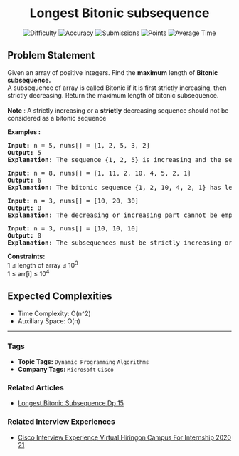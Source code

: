 <h1 align="center">Longest Bitonic subsequence</h1>

<p align="center">
  <img alt="Difficulty" title="Difficulty" src="https://custom-icon-badges.demolab.com/badge/Difficulty: Medium-1F222E?style=for-the-badge&logoColor=white&logo=fire"/>
  <img alt="Accuracy" title="Accuracy" src="https://custom-icon-badges.demolab.com/badge/Accuracy: 47.34%25-1F222E?style=for-the-badge&logoColor=white&logo=target"/>
  <img alt="Submissions" title="Submissions" src="https://custom-icon-badges.demolab.com/badge/Submissions: 131K+-1F222E?style=for-the-badge&logoColor=white&logo=repo"/>
  <img alt="Points" title="Points" src="https://custom-icon-badges.demolab.com/badge/Points: 4-1F222E?style=for-the-badge&logoColor=white&logo=award"/>
  <img alt="Average Time" title="Average Time" src="https://custom-icon-badges.demolab.com/badge/Average%20Time: N/A-1F222E?style=for-the-badge&logoColor=white&logo=clock"/>
</p>

## Problem Statement

Given an array of positive integers. Find the <b>maximum</b> length of <b>Bitonic subsequence. </b><br>A subsequence of array is called Bitonic if it is first strictly increasing, then strictly decreasing. Return the maximum length of bitonic subsequence.<br> <br><b>Note</b> : A strictly increasing or a <b>strictly</b> decreasing sequence should not be considered as a bitonic sequence

<b>Examples :</b>

<pre><b>Input: </b>n = 5, nums[] = [1, 2, 5, 3, 2]
<b>Output: </b>5
<b>Explanation: </b>The sequence {1, 2, 5} is increasing and the sequence {3, 2} is decreasing so merging both we will get length 5.
</pre>

<pre><b>Input: </b>n = 8, nums[] = [1, 11, 2, 10, 4, 5, 2, 1]
<b>Output: </b>6
<b>Explanation: </b>The bitonic sequence {1, 2, 10, 4, 2, 1} has length 6.</pre>

<pre><b>Input: </b>n = 3, nums[] = [10, 20, 30]
<b>Output: </b>0
<b>Explanation: </b>The decreasing or increasing part cannot be empty</pre>

<pre><b>Input: </b>n = 3, nums[] = [10, 10, 10]
<b>Output: </b>0
<b>Explanation: </b>The subsequences must be strictly increasing or decreasing
</pre>

<b>Constraints:</b><br>1 ≤ length of array ≤ 10<sup>3</sup><br>1 ≤ arr[i] ≤ 10<sup>4</sup>

## Expected Complexities
- Time Complexity: O(n^2)
- Auxiliary Space: O(n)

<hr>

### Tags
- **Topic Tags:** `Dynamic Programming` `Algorithms`
- **Company Tags:** `Microsoft` `Cisco`

### Related Articles
- [Longest Bitonic Subsequence Dp 15](https://www.geeksforgeeks.org/longest-bitonic-subsequence-dp-15/)

### Related Interview Experiences
- [Cisco Interview Experience Virtual Hiringon Campus For Internship 2020 21](https://www.geeksforgeeks.org/cisco-interview-experience-virtual-hiringon-campus-for-internship-2020-21/)
